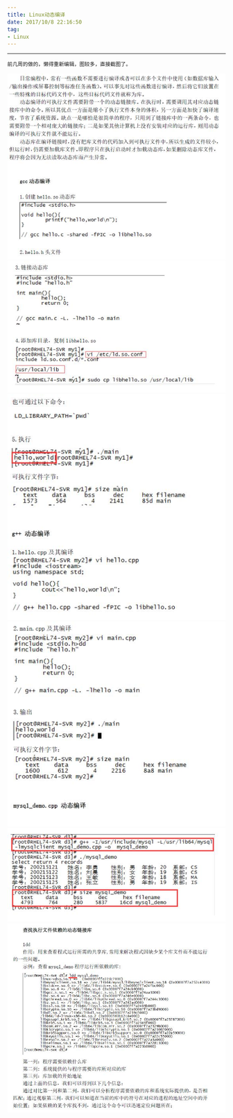 ```yaml
---
title: Linux动态编译
date: 2017/10/8 22:16:50 
tag: 
- Linux
---
```


---
    前几周的做的，懒得重新编辑，图较多，直接截图了。

![11][11]
![12][12]
![13][13]
![14][14]
![15][15]
![16][16]

[11]: Linux动态编译/11.jpg
[12]: Linux动态编译/12.jpg
[13]: Linux动态编译/13.jpg
[14]: Linux动态编译/14.jpg
[15]: Linux动态编译/15.jpg
[16]: Linux动态编译/16.jpg

